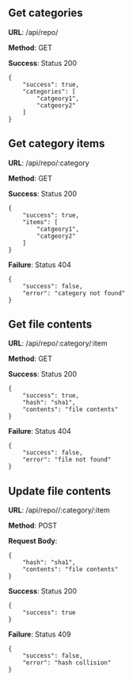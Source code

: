 ## Get categories
**URL**: /api/repo/

**Method**: GET

**Success**: Status 200
```
{
	"success": true,
	"categories": [
		"catgeory1",
		"catgeory2"
	]
}
```

## Get category items
**URL**: /api/repo/:category

**Method**: GET

**Success**: Status 200
```
{
	"success": true,
	"items": [
		"catgeory1",
		"catgeory2"
	]
}
```
**Failure**: Status 404
```
{
	"success": false,
	"error": "category not found"
}
```

## Get file contents
**URL**: /api/repo/:category/:item

**Method**: GET

**Success**: Status 200
```
{
	"success": true,
	"hash": "sha1",
	"contents": "file contents"
}
```
**Failure**: Status 404
```
{
	"success": false,
	"error": "file not found"
}
```

## Update file contents
**URL**: /api/repo//:category/:item

**Method**: POST

**Request Body**: 
```
{
	"hash": "sha1",
	"contents": "file contents"
}
```
**Success**: Status 200
```
{
	"success": true
}
```
**Failure**: Status 409
```
{
	"success": false,
	"error": "hash collision"
}
```
